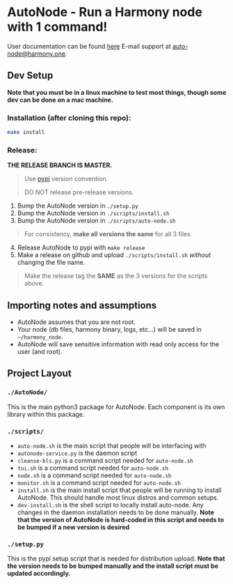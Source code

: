 # AutoNode - Run a Harmony node with 1 command!

User documentation can be found [here](https://docs.harmony.one/home/validators/autonode)
E-mail support at auto-node@harmony.one.

## Dev Setup
**Note that you must be in a linux machine to test most things, though some dev can be done on a mac machine.**
### Installation (after cloning this repo):
```bash
make install
```
### Release:
**THE RELEASE BRANCH IS MASTER.**
> Use [pypi](https://www.python.org/dev/peps/pep-0440/) version convention.
>
> DO NOT release pre-release versions.
1) Bump the AutoNode version in `./setup.py`
2) Bump the AutoNode version in `./scripts/install.sh`
3) Bump the AutoNode version in `./scripts/auto-node.sh`
> For consistency, **make all versions the same** for all 3 files. 
4) Release AutoNode to pypi with `make release`
5) Make a release on github and upload `./scripts/install.sh` *without* changing the file name.
> Make the release tag the **SAME** as the 3 versions for the scripts above. 


## Importing notes and assumptions
* AutoNode assumes that you are not root.
* Your node (db files, harmony binary, logs, etc...) will be saved in `~/harmony_node`.
* AutoNode will save sensitive information with read only access for the user (and root).


## Project Layout
### `./AutoNode/`
This is the main python3 package for AutoNode. Each component is its own library within this package.
### `./scripts/`
* `auto-node.sh` is the main script that people will be interfacing with
* `autonode-service.py` is the daemon script
* `cleanse-bls.py` is a command script needed for `auto-node.sh`
* `tui.sh` is a command script needed for `auto-node.sh`
* `node.sh` is a command script needed for `auto-node.sh`
* `monitor.sh` is a command script needed for `auto-node.sh`
* `install.sh` is the main install script that people will be running to install AutoNode. This should handle most linux distros and common setups.
* `dev-install.sh` is the shell script to locally install auto-node. Any changes in the daemon installation needs to be done manually.
**Note that the version of AutoNode is hard-coded in this script and needs to be bumped if a new version is desired**
### `./setup.py`
This is the pypi setup script that is needed for distribution upload. 
**Note that the version needs to be bumped manually and the install script must be updated accordingly.**

